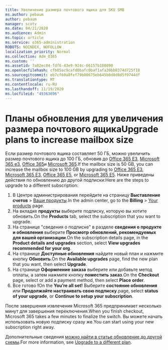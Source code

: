 ```yaml
---
title: Увеличение размера почтового ящика для SKU SMB
ms.author: pebaum
author: pebaum
manager: scotv
ms.date: 04/21/2020
ms.audience: Admin
ms.topic: article
ms.service: o365-administration
ROBOTS: NOINDEX, NOFOLLOW
localization_priority: Normal
ms.collection: Adm_O365
ms.custom: ''
ms.assetid: 7a82ec04-fdf6-43e9-924c-66157b180890
ms.openlocfilehash: cfb05ac9cafd0bafc0baf1afa39bb8374d725f18
ms.sourcegitcommit: eb7cf60a8fef79b00675eb645b0d0d8d5f9744df
ms.translationtype: MT
ms.contentlocale: ru-RU
ms.lasthandoff: 11/19/2020
ms.locfileid: "49363696"
---
```

# <a name="upgrade-plans-to-increase-mailbox-size"></a><span data-ttu-id="5f05b-102">Планы обновления для увеличения размера почтового ящика</span><span class="sxs-lookup"><span data-stu-id="5f05b-102">Upgrade plans to increase mailbox size</span></span>

<span data-ttu-id="5f05b-103">Если размер почтового ящика составляет 50 ГБ, можно увеличить размер почтового ящика до 100 ГБ, обновив до [Office 365 E3](https://www.microsoft.com/microsoft-365/enterprise/office-365-e3?rtc=1&activetab=pivot:overviewtab), [Microsoft 365 e3](https://www.microsoft.com/microsoft-365/enterprise/e3?activetab=pivot%3aoverviewtab), [Office 365](https://www.microsoft.com/microsoft-365/enterprise/office-365-e5?rtc=1&activetab=pivot%3aoverviewtab)и [Microsoft 365](https://www.microsoft.com/microsoft-365/enterprise/e5?activetab=pivot%3aoverviewtab).</span><span class="sxs-lookup"><span data-stu-id="5f05b-103">If the mailbox size is 50 GB, you can increase the mailbox size to 100 GB by upgrading to [Office 365 E3](https://www.microsoft.com/microsoft-365/enterprise/office-365-e3?rtc=1&activetab=pivot:overviewtab), [Microsoft 365 E3](https://www.microsoft.com/microsoft-365/enterprise/e3?activetab=pivot%3aoverviewtab), [Office 365 E5](https://www.microsoft.com/microsoft-365/enterprise/office-365-e5?rtc=1&activetab=pivot%3aoverviewtab), or [Microsoft 365 E5](https://www.microsoft.com/microsoft-365/enterprise/e5?activetab=pivot%3aoverviewtab).</span></span> <span data-ttu-id="5f05b-104">Ниже приведены действия по обновлению до другой подписки:</span><span class="sxs-lookup"><span data-stu-id="5f05b-104">Here are the steps to upgrade to a different subscription:</span></span>
  
1. <span data-ttu-id="5f05b-105">В Центре администрирования перейдите на страницу **Выставление счетов** > [Ваши продукты](https://go.microsoft.com/fwlink/p/?linkid=842054).</span><span class="sxs-lookup"><span data-stu-id="5f05b-105">In the admin center, go to the **Billing** > [Your products](https://go.microsoft.com/fwlink/p/?linkid=842054) page.</span></span>
2. <span data-ttu-id="5f05b-106">На вкладке **продукты** выберите подписку, которую вы хотите обновить.</span><span class="sxs-lookup"><span data-stu-id="5f05b-106">On the **Products** tab, select the subscription that you want to upgrade.</span></span>
3. <span data-ttu-id="5f05b-107">На странице "сведения о подписке" в разделе **сведения о продукте и обновления** выберите **Просмотр обновлений, рекомендуемых для вашей организации**.</span><span class="sxs-lookup"><span data-stu-id="5f05b-107">On the subscription details page, in the **Product details and upgrades** section, select **View upgrades recommended for your org**.</span></span>
4. <span data-ttu-id="5f05b-108">На странице **Доступные обновления** найдите новый план и нажмите кнопку **Обновить**.</span><span class="sxs-lookup"><span data-stu-id="5f05b-108">On the **Available upgrades** page, find the new plan that you want, then select **Upgrade**.</span></span>
5. <span data-ttu-id="5f05b-109">На странице **Оформление заказа** выберите или добавьте метод оплаты, а затем нажмите кнопку **поместить заказ**.</span><span class="sxs-lookup"><span data-stu-id="5f05b-109">On the **Checkout** page, select or add a payment method, then select **Place order**.</span></span>
6. <span data-ttu-id="5f05b-110">Все готово **!**</span><span class="sxs-lookup"><span data-stu-id="5f05b-110">On the **You’re all set!**</span></span> <span data-ttu-id="5f05b-111">Выберите **состояние обновления** или **Продолжайте настраивать свою подписку**.</span><span class="sxs-lookup"><span data-stu-id="5f05b-111">page, select **status of your upgrade**, or **Continue to setup your subscription**.</span></span>

<span data-ttu-id="5f05b-112">После завершения извлечения Microsoft 365 предпринимает несколько минут для завершения переключения.</span><span class="sxs-lookup"><span data-stu-id="5f05b-112">When you finish checkout, Microsoft 365 takes a few minutes to finalize the switch.</span></span> <span data-ttu-id="5f05b-113">Вы можете начать использовать новую подписку сразу же.</span><span class="sxs-lookup"><span data-stu-id="5f05b-113">You can start using your new subscription right away.</span></span>

<span data-ttu-id="5f05b-114">Дополнительные сведения [можно найти в статье обновление до другой схемы](https://docs.microsoft.com/microsoft-365/commerce/subscriptions/upgrade-to-different-plan).</span><span class="sxs-lookup"><span data-stu-id="5f05b-114">For more information, see [Upgrade to a different plan](https://docs.microsoft.com/microsoft-365/commerce/subscriptions/upgrade-to-different-plan).</span></span>